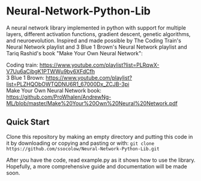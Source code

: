 # Neural-Network-Python-Lib
A neural network library implemented in python with support for multiple layers, different activation functions, gradient descent, genetic algorithms, and neuroevolution.
Inspired and made possible by The Coding Train's Neural Network playlist and 3 Blue 1 Brown's Neural Network playlist and Tariq Rashid's book "Make Your Own Neural Network":

Coding train:  https://www.youtube.com/playlist?list=PLRqwX-V7Uu6aCibgK1PTWWu9by6XFdCfh  
3 Blue 1 Brown:  https://www.youtube.com/playlist?list=PLZHQObOWTQDNU6R1_67000Dx_ZCJB-3pi  
Make Your Own Neural Network book:  https://github.com/ProWhalen/AndrewNg-ML/blob/master/Make%20Your%20Own%20Neural%20Network.pdf

## Quick Start
Clone this repository by making an empty directory and putting this code in it by downloading or copying and pasting or with:
`git clone https://github.com/ssocolow/Neural-Network-Python-Lib.git`

After you have the code, read example.py as it shows how to use the library.
Hopefully, a more comprehensive guide and documentation will be made soon.
